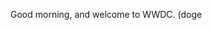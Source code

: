 Good morning, and welcome to WWDC.
(doge

<!---
MSEdgeDev/MSEdgeDev is a ✨ special ✨ repository because its `README.md` (this file) appears on your GitHub profile.
You can click the Preview link to take a look at your changes.
--->
